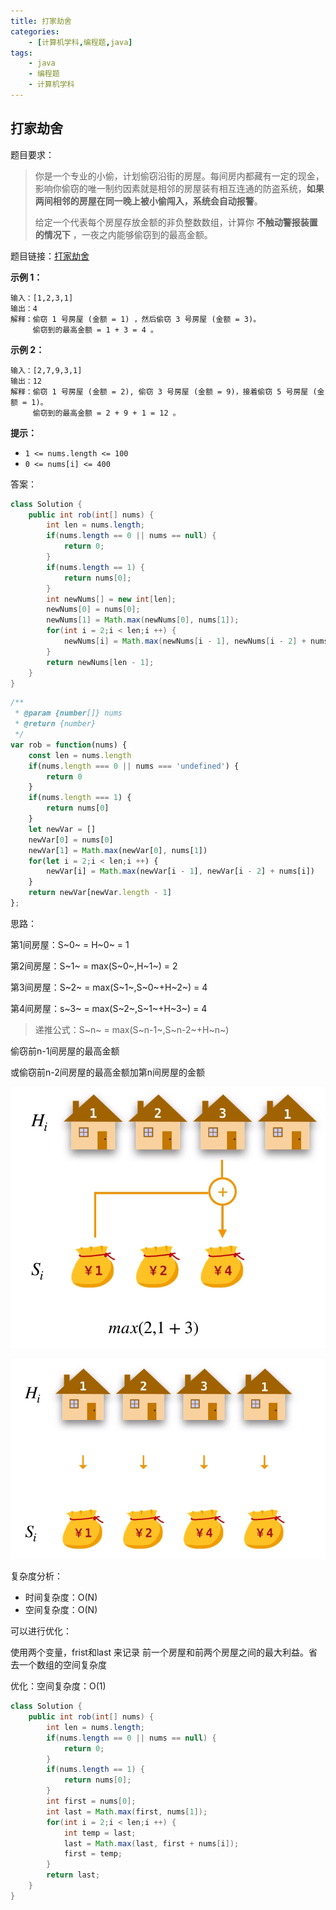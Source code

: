 ```yaml
---
title: 打家劫舍
categories:
    - [计算机学科,编程题,java]
tags:
    - java
    - 编程题
    - 计算机学科
---
```


## 打家劫舍

题目要求：

>  你是一个专业的小偷，计划偷窃沿街的房屋。每间房内都藏有一定的现金，影响你偷窃的唯一制约因素就是相邻的房屋装有相互连通的防盗系统，**如果两间相邻的房屋在同一晚上被小偷闯入，系统会自动报警**。
>
>  给定一个代表每个房屋存放金额的非负整数数组，计算你 **不触动警报装置的情况下** ，一夜之内能够偷窃到的最高金额。

题目链接：[打家劫舍](https://leetcode.cn/problems/house-robber/description/?envType=daily-question&envId=2023-09-16) 

**示例 1：**

```
输入：[1,2,3,1]
输出：4
解释：偷窃 1 号房屋 (金额 = 1) ，然后偷窃 3 号房屋 (金额 = 3)。
     偷窃到的最高金额 = 1 + 3 = 4 。
```

**示例 2：**

```
输入：[2,7,9,3,1]
输出：12
解释：偷窃 1 号房屋 (金额 = 2), 偷窃 3 号房屋 (金额 = 9)，接着偷窃 5 号房屋 (金额 = 1)。
     偷窃到的最高金额 = 2 + 9 + 1 = 12 。
```

**提示：** 

-  `1 <= nums.length <= 100`
-  `0 <= nums[i] <= 400`

答案：

```java
class Solution {
    public int rob(int[] nums) {
        int len = nums.length;
        if(nums.length == 0 || nums == null) {
            return 0;
        }
        if(nums.length == 1) {
            return nums[0];
        }
        int newNums[] = new int[len];
        newNums[0] = nums[0];
        newNums[1] = Math.max(newNums[0], nums[1]);
        for(int i = 2;i < len;i ++) {
            newNums[i] = Math.max(newNums[i - 1], newNums[i - 2] + nums[i]);
        }
        return newNums[len - 1];
    }
}
```



```js
/**
 * @param {number[]} nums
 * @return {number}
 */
var rob = function(nums) {
    const len = nums.length
    if(nums.length === 0 || nums === 'undefined') {
        return 0
    }
    if(nums.length === 1) {
        return nums[0]
    }
    let newVar = []
    newVar[0] = nums[0]
    newVar[1] = Math.max(newVar[0], nums[1])
    for(let i = 2;i < len;i ++) {
        newVar[i] = Math.max(newVar[i - 1], newVar[i - 2] + nums[i])
    }
    return newVar[newVar.length - 1]
};
```

<span alt='solid'>思路</span>：

第1间房屋：S~0~ = H~0~ = 1

第2间房屋：S~1~ = max(S~0~,H~1~) = 2

第3间房屋：S~2~ = max(S~1~,S~0~+H~2~) = 4

第4间房屋：s~3~ = max(S~2~,S~1~+H~3~) = 4

>  递推公式：S~n~ = max(S~n-1~,S~n-2~+H~n~)

偷窃前n-1间房屋的最高金额

或偷窃前n-2间房屋的最高金额加第n间房屋的金额

![1](https://raw.githubusercontent.com/PigPigLetsGo/imeages/master/202309161947745.png)

![image-20230916195041709](https://raw.githubusercontent.com/PigPigLetsGo/imeages/master/202309161950004.png)

<span alt='solid'>复杂度分析</span>：

-  时间复杂度：O(N)
-  空间复杂度：O(N)

可以进行优化：

使用两个变量，frist和last 来记录 前一个房屋和前两个房屋之间的最大利益。省去一个数组的空间复杂度

优化：空间复杂度：O(1)

```java
class Solution {
    public int rob(int[] nums) {
        int len = nums.length;
        if(nums.length == 0 || nums == null) {
            return 0;
        }
        if(nums.length == 1) {
            return nums[0];
        }
        int first = nums[0];
        int last = Math.max(first, nums[1]);
        for(int i = 2;i < len;i ++) {
            int temp = last;
            last = Math.max(last, first + nums[i]);
            first = temp;
        }
        return last;
    }
}
```
